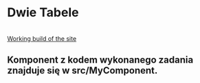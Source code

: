 <h1>Dwie Tabele</h1>
</br>
<a href="https://dwie-tabele.netlify.app/">Working build of the site</a>
</br>
<h2>Komponent z kodem wykonanego zadania znajduje się w src/MyComponent.<h2>
